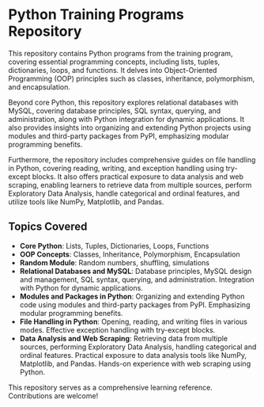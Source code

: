 # Python Training Programs Repository

This repository contains Python programs from the training program, covering essential programming concepts, including lists, tuples, dictionaries, loops, and functions. It delves into Object-Oriented Programming (OOP) principles such as classes, inheritance, polymorphism, and encapsulation. 

Beyond core Python, this repository explores relational databases with MySQL, covering database principles, SQL syntax, querying, and administration, along with Python integration for dynamic applications. It also provides insights into organizing and extending Python projects using modules and third-party packages from PyPI, emphasizing modular programming benefits.

Furthermore, the repository includes comprehensive guides on file handling in Python, covering reading, writing, and exception handling using try-except blocks. It also offers practical exposure to data analysis and web scraping, enabling learners to retrieve data from multiple sources, perform Exploratory Data Analysis, handle categorical and ordinal features, and utilize tools like NumPy, Matplotlib, and Pandas.

## Topics Covered

- **Core Python**: Lists, Tuples, Dictionaries, Loops, Functions
- **OOP Concepts**: Classes, Inheritance, Polymorphism, Encapsulation
- **Random Module**: Random numbers, shuffling, simulations
- **Relational Databases and MySQL**: Database principles, MySQL design and management, SQL syntax, querying, and administration. Integration with Python for dynamic applications.
- **Modules and Packages in Python**: Organizing and extending Python code using modules and third-party packages from PyPI. Emphasizing modular programming benefits.
- **File Handling in Python**: Opening, reading, and writing files in various modes. Effective exception handling with try-except blocks.
- **Data Analysis and Web Scraping**: Retrieving data from multiple sources, performing Exploratory Data Analysis, handling categorical and ordinal features. Practical exposure to data analysis tools like NumPy, Matplotlib, and Pandas. Hands-on experience with web scraping using Python.

This repository serves as a comprehensive learning reference. Contributions are welcome!

